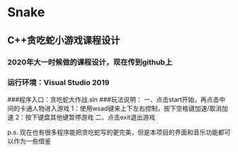 # Snake
## C++贪吃蛇小游戏课程设计
### 2020年大一时候做的课程设计，现在传到github上
### 运行环境：Visual Studio 2019
###程序入口：贪吃蛇大作战.sln
###玩法说明：
  一、点击start开始，再点击中间的卡通人物进入游戏
    1：使用wsad键来上下左右控制，按下空格键加速/取消加速
    2：按下键盘其他键暂停游戏
  二、点击exit退出游戏


p.s. 现在也有很多程序能把贪吃蛇写的更完美，但是本项目的界面和音乐功能都可以作为一些借鉴
